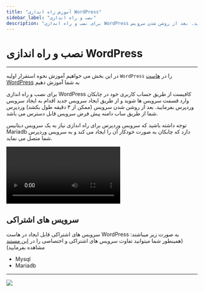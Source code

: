 ```yaml
---
title: "آموزش راه اندازی WordPress"
sidebar_label: "نصب و راه اندازی"
description: "برای نصب و راه اندازی WordPress کافیست از طریق حساب کاربری خود در چابکان وارد قسمت سرویس ها شوید و از طریق ایجاد سرویس جدید اقدام به ایجاد سرویس وردپرس بفرمایید. بعد از روشن شدن سرویس"
---
```


# نصب و راه اندازی WordPress
---

در این بخش می خواهیم آموزش نحوه استقرار اولیه `WordPress` را در [هاست WordPress](https://chabokan.net/cloud-hosting/php/wordpress/) به شما آموزش دهیم

برای نصب و راه اندازی WordPress کافیست از طریق حساب کاربری خود در چابکان وارد قسمت سرویس ها شوید و از طریق ایجاد سرویس جدید اقدام به ایجاد سرویس وردپرس بفرمایید. بعد از روشن شدن سرویس (ممکن از ۳ دقیقه طول بکشد) وردپرس شما از طریق ساب دامنه پیش فرض سرویس قابل دسترس می باشد.

توجه داشته باشید که سرویس وردپرس برای راه اندازی نیاز به یک سرویس دیتابیس Mariadb دارد که چابکان به صورت خودکار آن را ایجاد می کند و به سرویس وردپرس شما متصل می نماید.


<video controls width="300">
  <source src="https://s1.chabokan.net/docs/videos/create-wordpress.mp4" />
</video>

## سرویس های اشتراکی

سرویس های اشتراکی قابل ایجاد در هاست WordPress به صورت زیر میباشند:(همینطور شما میتوانید تفاوت سرویس های اشتراکی و اختصاصی را در [این مستند](https://docs.chabokan.net/general-tips/share-db-vs-dedicated-db/) مشاهده بفرمایید)

- Mysql
- Mariadb


---
<a href="https://hub.chabokan.net/fa/services/create/wordpress" ><img src="https://s1.chabokan.net/docs/images/wordpress-docs-banner-1.jpg" /></a>
